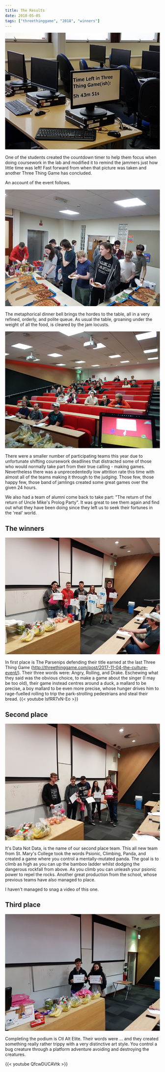 ```yaml
---
title: The Results
date: 2018-05-05
tags: ["threethinggame", "2018", "winners"]
---
```

![alt text](/img/180504event/tick_tock.png "Countdown")

One of the students created the countdown timer to help them focus when doing coursework in the lab and modified it to remind the jammers just how little time was left! Fast forward from when that picture was taken and another Three Thing Game has concluded. 

An account of the event follows.

<!--more-->

![alt text](/img/180504event/food_queue.png "The business end of the food queue")

The metaphorical dinner bell brings the hordes to the table, all in a very refined, orderly, and polite queue. As usual the table, groaning under the weight of all the food, is cleared by the jam locusts.

![alt text](/img/180504event/survivors.png "The survivors")

There were a smaller number of participating teams this year due to unfortunate shifting coursework deadlines that distracted some of those who would normally take part from their true calling - making games. Nevertheless there was a unprecedentedly low attrition rate this time with almost all of the teams making it through to the judging. Those few, those happy few, those band of jamlings created some great games over the given 24 hours.

We also had a team of alumni come back to take part: "The return of the return of Uncle Mike's Prolog Party". It was great to see them again and find out what they have been doing since they left us to seek their fortunes in the 'real' world.

## The winners

![alt text](/img/180504event/first_place.png "First place")

In first place is The Parsenips defending their title earned at the last Three Thing Game (http://threethinggame.com/post/2017-11-04-the-culture-event/). Their three words were: Angry, Rolling, and Drake. Eschewing what they said was the obvious choice, to make a game about the singer (I may be too old), their game instead centres around a duck, a mallard to be precise, a boy mallard to be even more precise, whose hunger drives him to rage-fuelled rolling to trip the park-strolling pedestrians and steal their bread.
{{< youtube IsfRR7xN-Eo >}}

## Second place

![alt text](/img/180504event/second_place.png "Second place")

It's Data Not Data, is the name of our second place team. This all new team from St. Mary's College took the words Psionic, Climbing, Panda, and created a game where you control a mentally-mutated panda. The goal is to climb as high as you can up the bamboo ladder whilst dodging the dangerous rockfall from above. As you climb you can unleash your psionic power to repel the rocks. Another great production from the school, whose previous teams have also managed to place.

I haven't managed to snag a video of this one.

## Third place

![alt text](/img/180504event/third_place.png "Third place")

Completing the podium is Ctl Alt Elite. Their words were ... and they created something really rather trippy with a very distinctive art style. You control a bug creature through a platform adventure avoiding and destroying the creatures.   

{{< youtube QfcwDUCAVtk >}}
<br/>